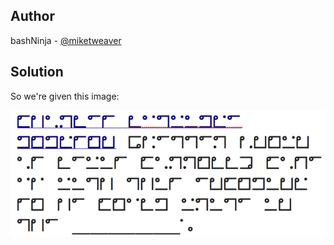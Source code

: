 ## Author
bashNinja - [@miketweaver](https://twitter.com/miketweaver)

## Solution

So we're given this image:

![c1.png](files/c1.png)
